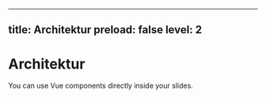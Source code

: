 
---
title: Architektur
preload: false
level: 2
---

# Architektur


<div grid="~ cols-2 gap-10" class="my-container">
  <div>
    <p>You can use Vue components directly inside your slides.</p>

  </div>

  <div class="img-wrapper">
    <Image
        class="myImage"
        src="./static/android-platform-architecture.webp"
        caption="Android Architecture"
        :id="2"
    />
  </div>
</div>

<PageNumber/>

<style>
.my-container, .my-container *{
    height: 100%;
    position: relative;
}
.img-wrapper{
  float: right;

}
.myImage{

margin-left: auto;
margin-top: 2rem;
width: 26rem;
}
</style>